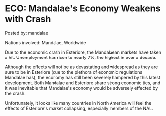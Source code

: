 # ECO: Mandalae's Economy Weakens with Crash

Posted by: mandalae

Nations involved: Mandalae, Worldwide

Due to the economic crash in Esteriore, the Mandalaean markets have taken a hit. Unemployment has risen to nearly 7%, the highest in over a decade.

Although the effects will not be as devastating and widespread as they are sure to be in Esteriore (due to the plethora of economic regulations Mandalae has), the economy has still been severely hampered by this latest development. Both Mandalae and Esteriore share strong economic ties, and it was inevitable that Mandalae's economy would be adversely effected by the crash. 

Unfortunately, it looks like many countries in North America will feel the effects of Esteriore's market collapsing, especially members of the NAL.